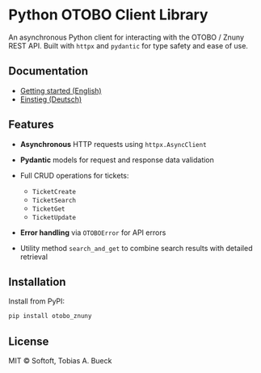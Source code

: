 # Python OTOBO Client Library

An asynchronous Python client for interacting with the OTOBO / Znuny REST API. Built with `httpx` and `pydantic` for type safety
and ease of use.

## Documentation

- [Getting started (English)](docs/getting-started.en.md)
- [Einstieg (Deutsch)](docs/getting-started.de.md)

## Features

* **Asynchronous** HTTP requests using `httpx.AsyncClient`
* **Pydantic** models for request and response data validation
* Full CRUD operations for tickets:

    * `TicketCreate`
    * `TicketSearch`
    * `TicketGet`
    * `TicketUpdate`
* **Error handling** via `OTOBOError` for API errors
* Utility method `search_and_get` to combine search results with detailed retrieval

## Installation

Install from PyPI:

```bash
pip install otobo_znuny
```

## License

MIT © Softoft, Tobias A. Bueck
